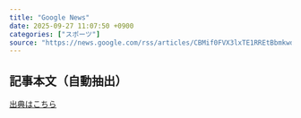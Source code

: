 ```yaml
---
title: "Google News"
date: 2025-09-27 11:07:50 +0900
categories: ["スポーツ"]
source: "https://news.google.com/rss/articles/CBMif0FVX3lxTE1RREtBbmkwd20tdFlHZnV0S05mWnBVaWJJZS01ODg1NXV1MDFOMGs5eWoxa2JzRFdIMWlhaEpzalVydDdMZ0NRN0QxVzAyMlZ5MW5Jb2pBWk9IMVF6UFZxS3dQa2RRbGMyUVA4d2VIOU5rcXNPRmtuUG4zbEFnQzQ?oc=5"
---
```


## 記事本文（自動抽出）
<body class="y0K44d EA71Tc" id="readabilityBody"></body>

[出典はこちら](https://news.google.com/rss/articles/CBMif0FVX3lxTE1RREtBbmkwd20tdFlHZnV0S05mWnBVaWJJZS01ODg1NXV1MDFOMGs5eWoxa2JzRFdIMWlhaEpzalVydDdMZ0NRN0QxVzAyMlZ5MW5Jb2pBWk9IMVF6UFZxS3dQa2RRbGMyUVA4d2VIOU5rcXNPRmtuUG4zbEFnQzQ?oc=5)
